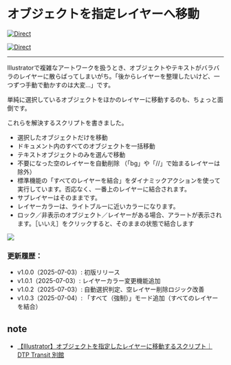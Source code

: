 # オブジェクトを指定レイヤーへ移動

[![Direct](https://img.shields.io/badge/Direct%20Link-SmartLayerManage.jsx-ffcc00.svg)](https://github.com/swwwitch/illustrator-scripts/blob/master/jsx/layers/SmartLayerManage.jsx)


[![Direct](https://img.shields.io/badge/Back%20to%20home-All%20scripts-cccccc.svg)](https://github.com/swwwitch/illustrator-scripts/blob/master/README.md)

---

Illustratorで複雑なアートワークを扱うとき、オブジェクトやテキストがバラバラのレイヤーに散らばってしまいがち。「後からレイヤーを整理したいけど、一つずつ手動で動かすのは大変…」です。

単純に選択しているオブジェクトをほかのレイヤーに移動するのも、ちょっと面倒です。

これらを解決するスクリプトを書きました。

- 選択したオブジェクトだけを移動
- ドキュメント内のすべてのオブジェクトを一括移動
- テキストオブジェクトのみを選んで移動
- 不要になった空のレイヤーを自動削除 （「bg」や「//」で始まるレイヤーは除外）
- 標準機能の「すべてのレイヤーを結合」をダイナミックアクションを使って実行しています。否応なく、一番上のレイヤーに結合されます。
- サブレイヤーはそのままです。
- レイヤーカラーは、ライトブルーに近いカラーになります。
- ロック／非表示のオブジェクト／レイヤーがある場合、アラートが表示されます。［いいえ］をクリックすると、そのままの状態で結合します

![](https://assets.st-note.com/img/1751590763-zd5ArG9bytCocY2wOEX8qmKT.png?width=1200)
    

### 更新履歴：

- v1.0.0（2025-07-03）: 初版リリース
- v1.0.1（2025-07-03）: レイヤーカラー変更機能追加
- v1.0.2（2025-07-03）: 自動選択判定、空レイヤー削除ロジック改善
- v1.0.3（2025-07-04）: 「すべて（強制）」モード追加（すべてのレイヤーを結合）

## note

- [【Illustrator】オブジェクトを指定したレイヤーに移動するスクリプト｜DTP Transit 別館](https://note.com/dtp_tranist/n/n95ec4929ae9d)